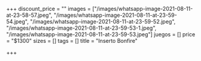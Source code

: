 +++
discount_price = ""
images = ["/images/whatsapp-image-2021-08-11-at-23-58-57.jpeg", "/images/whatsapp-image-2021-08-11-at-23-59-54.jpeg", "/images/whatsapp-image-2021-08-11-at-23-59-52.jpeg", "/images/whatsapp-image-2021-08-11-at-23-59-53-1.jpeg", "/images/whatsapp-image-2021-08-11-at-23-59-53.jpeg"]
juegos = []
price = "$1300"
sizes = []
tags = []
title = "Inserto Bonfire"

+++
